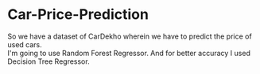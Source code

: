 # Car-Price-Prediction
So we have a dataset of CarDekho wherein we have to predict the price of used cars.
<br>I'm going to use Random Forest Regressor. And for better accuracy I used Decision Tree Regressor.
